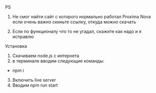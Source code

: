 PS
1. Не смог найти сайт с которого нормально работал Proxima Nova если очень важно скиньте ссылку, откуда можно скачать

2. Если по функционалу что то не угадал, скажите как надо и я исправлю

Установка

1. Скачиваем node.js с интернета
2. в терминале вводим следующие команды:

- npm i

3. Включить live server
4. Вводим npm run start
